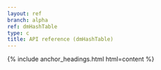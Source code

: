 ```yaml
---
layout: ref
branch: alpha
ref: dmHashTable
type: c
title: API reference (dmHashTable)
---
```

{% include anchor_headings.html html=content %}